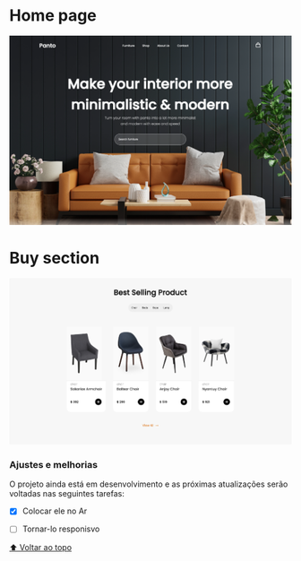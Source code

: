 # Home page

<img src="./src/assets/img1.PNG" alt="Interface Preview">


# Buy section

<img src="./src/assets/img2.PNG" alt="Interface Preview">


### Ajustes e melhorias

O projeto ainda está em desenvolvimento e as próximas atualizações serão voltadas nas seguintes tarefas:

- [x] Colocar ele no Ar
- [ ] Tornar-lo responisvo


[⬆ Voltar ao topo](#nome-do-projeto)<br>
